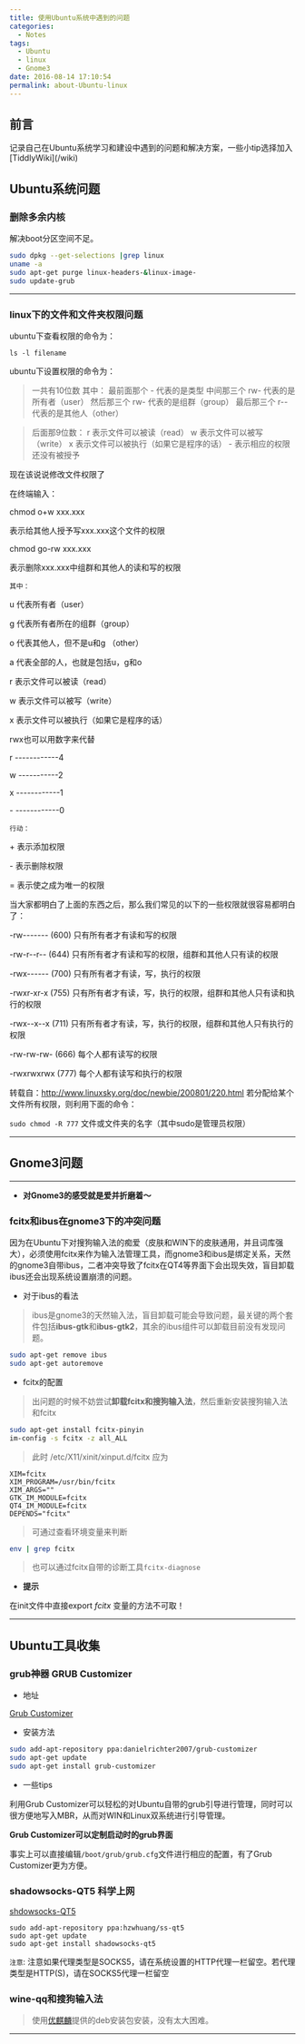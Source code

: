 ```yaml
---
title: 使用Ubuntu系统中遇到的问题
categories:
  - Notes
tags:
  - Ubuntu
  - linux
  - Gnome3
date: 2016-08-14 17:10:54
permalink: about-Ubuntu-linux
---
```


<h2 id="intro">前言</h2>记录自己在Ubuntu系统学习和建设中遇到的问题和解决方案，一些小tip选择加入[TiddlyWiki](/wiki)


<!-- more -->

## Ubuntu系统问题

### 删除多余内核

解决boot分区空间不足。

```bash
sudo dpkg --get-selections |grep linux
uname -a
sudo apt-get purge linux-headers-&linux-image-
sudo update-grub
```

-------------

### linux下的文件和文件夹权限问题

ubuntu下查看权限的命令为：

    ls -l filename

ubuntu下设置权限的命令为：

> 一共有10位数
其中： 最前面那个 - 代表的是类型
中间那三个 rw- 代表的是所有者（user）
然后那三个 rw- 代表的是组群（group）
最后那三个 r-- 代表的是其他人（other）

> 后面那9位数：
r 表示文件可以被读（read）
w 表示文件可以被写（write）
x 表示文件可以被执行（如果它是程序的话）
\- 表示相应的权限还没有被授予

 

现在该说说修改文件权限了

 

在终端输入：

chmod o+w xxx.xxx

表示给其他人授予写xxx.xxx这个文件的权限

 

chmod go-rw xxx.xxx

表示删除xxx.xxx中组群和其他人的读和写的权限

 

`其中：`

u 代表所有者（user）

g 代表所有者所在的组群（group）

o 代表其他人，但不是u和g （other）

a 代表全部的人，也就是包括u，g和o

 

r 表示文件可以被读（read）

w 表示文件可以被写（write）

x 表示文件可以被执行（如果它是程序的话）

 

rwx也可以用数字来代替

r ------------4

w -----------2

x ------------1

\- ------------0

 

`行动：`

\+ 表示添加权限

\- 表示删除权限

= 表示使之成为唯一的权限

 

当大家都明白了上面的东西之后，那么我们常见的以下的一些权限就很容易都明白了：

-rw------- (600) 只有所有者才有读和写的权限

-rw-r--r-- (644) 只有所有者才有读和写的权限，组群和其他人只有读的权限

-rwx------ (700) 只有所有者才有读，写，执行的权限

-rwxr-xr-x (755) 只有所有者才有读，写，执行的权限，组群和其他人只有读和执行的权限

-rwx--x--x (711) 只有所有者才有读，写，执行的权限，组群和其他人只有执行的权限

-rw-rw-rw- (666) 每个人都有读写的权限

-rwxrwxrwx (777) 每个人都有读写和执行的权限


转载自：http://www.linuxsky.org/doc/newbie/200801/220.html
若分配给某个文件所有权限，则利用下面的命令：

`sudo chmod -R 777` 文件或文件夹的名字（其中sudo是管理员权限）

-----

## Gnome3问题

-----
- **对Gnome3的感受就是爱并折磨着～**

### fcitx和ibus在gnome3下的冲突问题

因为在Ubuntu下对搜狗输入法的痴爱（皮肤和WIN下的皮肤通用，并且词库强大），必须使用fcitx来作为输入法管理工具，而gnome3和ibus是绑定关系，天然的gnome3自带ibus，二者冲突导致了fcitx在QT4等界面下会出现失效，盲目卸载ibus还会出现系统设置崩溃的问题。

- 对于ibus的看法

> ibus是gnome3的天然输入法，盲目卸载可能会导致问题，最关键的两个套件包括**ibus-gtk**和**ibus-gtk2**，其余的ibus组件可以卸载目前没有发现问题。

```sh
sudo apt-get remove ibus
sudo apt-get autoremove
```


- fcitx的配置

> 出问题的时候不妨尝试**卸载fcitx和搜狗输入法**，然后重新安装搜狗输入法和fcitx

```bash
sudo apt-get install fcitx-pinyin
im-config -s fcitx -z all_ALL
```

> 此时 /etc/X11/xinit/xinput.d/fcitx 应为

```
XIM=fcitx
XIM_PROGRAM=/usr/bin/fcitx
XIM_ARGS=""
GTK_IM_MODULE=fcitx
QT4_IM_MODULE=fcitx
DEPENDS="fcitx"
```

> 可通过查看环境变量来判断

```bash
env | grep fcitx
```

> 也可以通过fcitx自带的诊断工具`fcitx-diagnose`

- **提示**

在init文件中直接export *fcitx* 变量的方法不可取！

-----

## Ubuntu工具收集

### grub神器 GRUB Customizer

- 地址

[Grub Customizer](https://launchpad.net/grub-customizer)

- 安装方法

``` bash
sudo add-apt-repository ppa:danielrichter2007/grub-customizer
sudo apt-get update
sudo apt-get install grub-customizer
```

- 一些tips

利用Grub Customizer可以轻松的对Ubuntu自带的grub引导进行管理，同时可以很方便地写入MBR，从而对WIN和Linux双系统进行引导管理。

**Grub Customizer可以定制启动时的grub界面**

事实上可以直接编辑`/boot/grub/grub.cfg`文件进行相应的配置，有了Grub Customizer更为方便。

### shadowsocks-QT5 科学上网

[shdowsocks-QT5](https://github.com/shadowsocks/shadowsocks-qt5)

```
sudo add-apt-repository ppa:hzwhuang/ss-qt5
sudo apt-get update
sudo apt-get install shadowsocks-qt5
```

`注意`: 注意如果代理类型是SOCKS5，请在系统设置的HTTP代理一栏留空。若代理类型是HTTP(S)，请在SOCKS5代理一栏留空

### wine-qq和搜狗输入法

> 使用[优麒麟](http://www.ubuntukylin.com/application/)提供的deb安装包安装，没有太大困难。

-----
